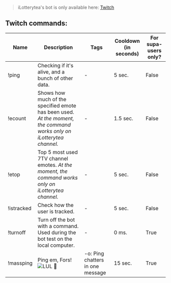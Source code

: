 > iLotterytea's bot is only available here: [Twitch](https://twitch.tv/ilotterytea)

<div id="twitch-commands">
  
  ## Twitch commands:
| Name | Description | Tags | Cooldown (in seconds) | For supa-users only? |
| --- | --- | --- | --- | --- |
| !ping | Checking if it's alive, and a bunch of other data. | - | 5 sec. | False |
| !ecount | Shows how much of the specified emote has been used. *At the moment, the command works only on iLotterytea channel.* | - | 1.5 sec. | False |
| !etop | Top 5 most used 7TV channel emotes. *At the moment, the command works only on iLotterytea channel.* | - | 5 sec. | False |
| !istracked | Check how the user is tracked. | - | 5 sec. | False |
| !turnoff | Turn off the bot with a command. Used during the bot test on the local computer. | - | 0 ms. | True |
| !massping | Ping em, Fors! ![LUL](https://static-cdn.jtvnw.net/emoticons/v2/425618/default/dark/1.0) 💪| -o: Ping chatters in one message | 15 sec. | True |
  
</div>
<!--| !img | Sends a link to a random image. Unlike the $tl command from supibot, this command captures links to i.nuuls.com, skr.sh, etc. | - | 2.5 sec. | False | -->
